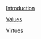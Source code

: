 [Introduction](readme.md)

[Values](/01abstractions/02_Values.md)

[Virtues](/01abstractions/03_Virtues.md)



